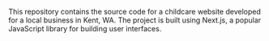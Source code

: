 This repository contains the source code for a childcare website developed for a local business in Kent, WA. The project is built using Next.js, a popular JavaScript library for building user interfaces.
